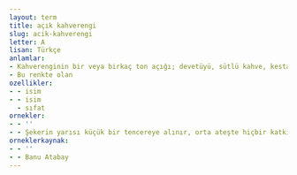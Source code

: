 ```yaml
---
layout: term
title: açık kahverengi
slug: acik-kahverengi
letter: A
lisan: Türkçe
anlamlar:
- Kahverenginin bir veya birkaç ton açığı; devetüyü, sütlü kahve, kestane rengi, kestane dorusu, pekmezköpüğü
- Bu renkte olan
ozellikler:
- - isim
- - isim
  - sıfat
ornekler:
- - ''
- - Şekerin yarısı küçük bir tencereye alınır, orta ateşte hiçbir katkı olmadan açık kahverengi renk alana kadar pişirilir.
orneklerkaynak:
- - ''
- - Banu Atabay
---
```

